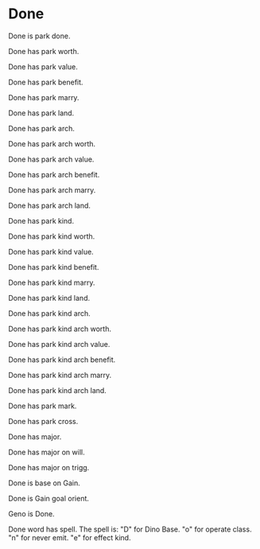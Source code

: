 # Done

Done is park done.

Done has park worth.

Done has park value.

Done has park benefit.

Done has park marry.

Done has park land.

Done has park arch.

Done has park arch worth.

Done has park arch value.

Done has park arch benefit.

Done has park arch marry.

Done has park arch land.

Done has park kind.

Done has park kind worth.

Done has park kind value.

Done has park kind benefit.

Done has park kind marry.

Done has park kind land.

Done has park kind arch.

Done has park kind arch worth.

Done has park kind arch value.

Done has park kind arch benefit.

Done has park kind arch marry.

Done has park kind arch land.

Done has park mark.

Done has park cross.

Done has major.

Done has major on will.

Done has major on trigg.

Done is base on Gain.

Done is Gain goal orient.

Geno is Done.

Done word has spell.
The spell is:
"D" for Dino Base.
"o" for operate class.
"n" for never emit.
"e" for effect kind.